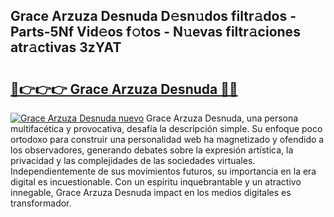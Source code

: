 ## Grace Arzuza Desnuda D𝚎sn𝚞dos filtr𝚊dos - Parts-5Nf Vid𝚎os f𝚘tos - N𝚞evas filtr𝚊ciones atr𝚊ctivas 3zYAT

# <h2><a href="http://mba2vv1.tromn.icu/?c=Grace+Arzuza+Desnuda">🔗👉👉👉 Grace Arzuza Desnuda 🔗🔗</a></h2>

[![Grace Arzuza Desnuda nuevo](https://i.imgur.com/pEAQMta.gif)](http://mba2vv1.tromn.icu/?c=Grace+Arzuza+Desnuda)
Grace Arzuza Desnuda, una persona multifacética y provocativa, desafía la descripción simple. Su enfoque poco ortodoxo para construir una personalidad web ha magnetizado y ofendido a los observadores, generando debates sobre la expresión artística, la privacidad y las complejidades de las sociedades virtuales. Independientemente de sus movimientos futuros, su importancia en la era digital es incuestionable. Con un espíritu inquebrantable y un atractivo innegable, Grace Arzuza Desnuda impact en los medios digitales es transformador.
